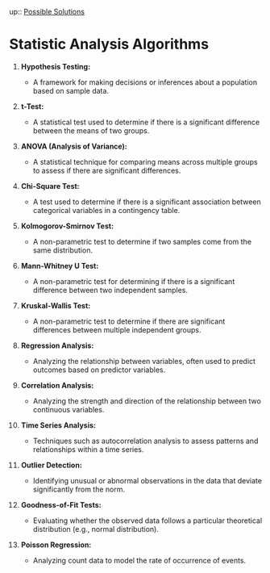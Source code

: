 up:: [Possible Solutions](../possible_solutions.md)

# Statistic Analysis Algorithms

1. **Hypothesis Testing:**
   
   - A framework for making decisions or inferences about a population based on sample data.

2. **t-Test:**
   
   - A statistical test used to determine if there is a significant difference between the means of two groups.

3. **ANOVA (Analysis of Variance):**
   
   - A statistical technique for comparing means across multiple groups to assess if there are significant differences.

4. **Chi-Square Test:**
   
   - A test used to determine if there is a significant association between categorical variables in a contingency table.

5. **Kolmogorov-Smirnov Test:**
   
   - A non-parametric test to determine if two samples come from the same distribution.

6. **Mann-Whitney U Test:**
   
   - A non-parametric test for determining if there is a significant difference between two independent samples.

7. **Kruskal-Wallis Test:**
   
   - A non-parametric test to determine if there are significant differences between multiple independent groups.

8. **Regression Analysis:**
   
   - Analyzing the relationship between variables, often used to predict outcomes based on predictor variables.

9. **Correlation Analysis:**
   
   - Analyzing the strength and direction of the relationship between two continuous variables.

10. **Time Series Analysis:**
    
    - Techniques such as autocorrelation analysis to assess patterns and relationships within a time series.

11. **Outlier Detection:**
    
    - Identifying unusual or abnormal observations in the data that deviate significantly from the norm.

12. **Goodness-of-Fit Tests:**
    
    - Evaluating whether the observed data follows a particular theoretical distribution (e.g., normal distribution).

13. **Poisson Regression:**
    
    - Analyzing count data to model the rate of occurrence of events.
